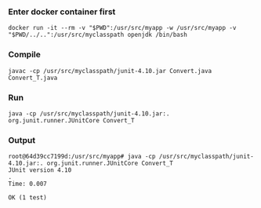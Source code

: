 ### Enter docker container first
```
docker run -it --rm -v "$PWD":/usr/src/myapp -w /usr/src/myapp -v "$PWD/../..":/usr/src/myclasspath openjdk /bin/bash
```

### Compile
```
javac -cp /usr/src/myclasspath/junit-4.10.jar Convert.java Convert_T.java
```

### Run
```
java -cp /usr/src/myclasspath/junit-4.10.jar:. org.junit.runner.JUnitCore Convert_T
```

### Output
```
root@64d39cc7199d:/usr/src/myapp# java -cp /usr/src/myclasspath/junit-4.10.jar:. org.junit.runner.JUnitCore Convert_T
JUnit version 4.10
.
Time: 0.007

OK (1 test)
```
